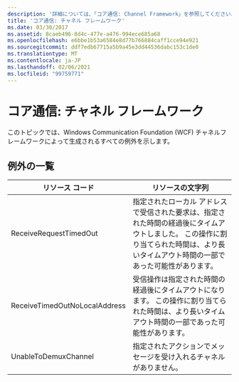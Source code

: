 ```yaml
---
description: '詳細については、「コア通信: Channel Framework」を参照してください。'
title: 'コア通信: チャネル フレームワーク'
ms.date: 03/30/2017
ms.assetid: 8caeb496-8d4c-477e-a476-994ece685a68
ms.openlocfilehash: e6bbe1b53a6584e8d77b766884caff1cce94e921
ms.sourcegitcommit: ddf7edb67715a5b9a45e3dd44536dabc153c1de0
ms.translationtype: MT
ms.contentlocale: ja-JP
ms.lasthandoff: 02/06/2021
ms.locfileid: "99759771"
---
```

# <a name="core-communications-channel-framework"></a>コア通信: チャネル フレームワーク

このトピックでは、Windows Communication Foundation (WCF) チャネルフレームワークによって生成されるすべての例外を示します。  
  
## <a name="exception-list"></a>例外の一覧  
  
|リソース コード|リソースの文字列|  
|-------------------|---------------------|  
|ReceiveRequestTimedOut|指定されたローカル アドレスで受信された要求は、指定された時間の経過後にタイムアウトしました。 この操作に割り当てられた時間は、より長いタイムアウト時間の一部であった可能性があります。|  
|ReceiveTimedOutNoLocalAddress|受信操作は指定された時間の経過後にタイムアウトになります。 この操作に割り当てられた時間は、より長いタイムアウト時間の一部であった可能性があります。|  
|UnableToDemuxChannel|指定されたアクションでメッセージを受け入れるチャネルがありません。|
